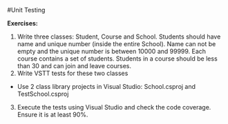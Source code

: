 #Unit Testing

**Exercises:**

1. Write three classes: Student, Course and School. Students should have name and unique number (inside the entire School). Name can not be empty and the unique number is between 10000 and 99999. Each course contains a set of students. Students in a course should be less than 30 and can join and leave courses.
2. Write VSTT tests for these two classes
 * Use 2 class library projects in Visual Studio: School.csproj and TestSchool.csproj
3. Execute the tests using Visual Studio and check the code coverage. Ensure it is at least 90%.
